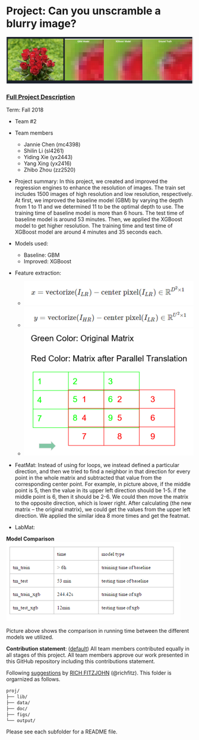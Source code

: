# Project: Can you unscramble a blurry image? 
![image](figs/Comparison4Pic.png)

### [Full Project Description](doc/project3_desc.md)

Term: Fall 2018

+ Team #2
+ Team members
	+ Jannie Chen (mc4398)
	+ Shilin Li   (sl4261)
	+ Yiding Xie  (yx2443)
	+ Yang Xing   (yx2416)
	+ Zhibo Zhou  (zz2520)

+ Project summary: In this project, we created and improved the regression engines to enhance the resolution of images. The train set includes 1500 images of high resolution and low resolution, respectively. At first, we improved the baseline model (GBM) by varying the depth from 1 to 11 and we determined 11 to be the optimal depth to use. The training time of baseline model is more than 6 hours. The test time of baseline model is around 53 minutes. Then, we applied the XGBoost model to get higher resolution. The training time and test time of XGBoost model are around 4 minutes and 35 seconds each. 

+ Models used:
	+ Baseline: GBM
	+ Improved: XGBoost

+ Feature extraction:
	+ ![image](figs/featmat_calc.png)
	+ ![image](figs/labmat_calc.png)
	+ ![image](figs/Feature%20Extraction.png)
+ FeatMat: Instead of using for loops, we instead defined a particular direction, and then we tried to find a neighbor in that direction for every point in the whole matrix and subtracted that value from the corresponding center point. For example, in picture above, if the middle point is 5, then the value in its upper left direction should be 1-5. if the middle point is 6, then it should be 2-6.  We could then move the matrix to the opposite direction, which is lower right. After calculating (the new matrix – the original matrix), we could get the values from the upper left direction. We applied the similar idea 8 more times and get the featmat.

+ LabMat: 


**Model Comparison**
![image](figs/Comparison_Complete.png)

Picture above shows the comparison in running time between the different models we utilized. 
	
**Contribution statement**: ([default](doc/a_note_on_contributions.md)) All team members contributed equally in all stages of this project. All team members approve our work presented in this GitHub repository including this contributions statement. 

Following [suggestions](http://nicercode.github.io/blog/2013-04-05-projects/) by [RICH FITZJOHN](http://nicercode.github.io/about/#Team) (@richfitz). This folder is orgarnized as follows.

```
proj/
├── lib/
├── data/
├── doc/
├── figs/
└── output/
```

Please see each subfolder for a README file.

